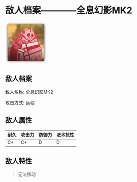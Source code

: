 # 敌人档案————全息幻影MK2

![全息幻影MK2](./eneIcons/全息幻影MK2.png)

## 敌人档案

敌人名称: 全息幻影MK2

攻击方式: 远程

## 敌人属性

| 耐久      | 攻击力  | 防御力 | 法术抗性 |
|---------|------|-----|------|
| C+ | C+ | D | D |

## 敌人特性
> 无法移动

